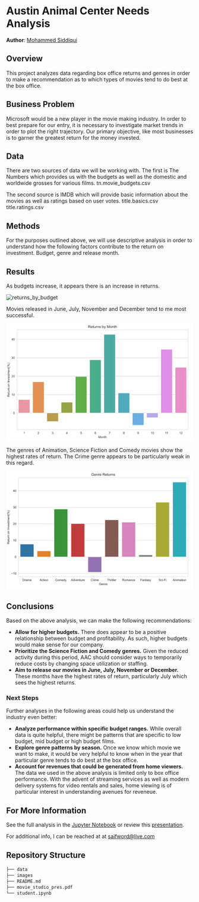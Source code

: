 

# Austin Animal Center Needs Analysis

**Author**: [Mohammed Siddiqui](mailto:saifword@live.com)

## Overview

This project analyzes data regarding box office returns and genres in order to make a recommendation as to which types of movies tend to do best at the box office.  

## Business Problem

Microsoft would be a new player in the movie making industry.  In order to best prepare for our entry, it is necessary to investigate market trends in order to plot the right trajectory.  Our primary objective, like most businesses is to garner the greatest return for the money invested.

## Data

There are two sources of data we will be working with. The first is The Numbers which provides us with the budgets as well as the domestic and worldwide grosses for various films.
    tn.movie_budgets.csv

The second source is IMDB which will provide basic information about the movies as well as ratings based on user votes.
    title.basics.csv
    title.ratings.csv

## Methods

For the purposes outlined above, we will use descriptive analysis in order to understand how the following factors contribute to the return on investment.  Budget, genre and release month.

## Results

As budgets increase, it appears there is an increase in returns.

![returns_by_budget](./returns_by_budget.png)

Movies released in June, July, November and December tend to me most successful.

![returns_by_month](./images/returns_by_month.png)

The genres of Animation, Science Fiction and Comedy movies show the highest rates of return.  The Crime genre appears to be particularly weak in this regard.

![returns_by_genre](./images/returns_by_genre.png)


## Conclusions

Based on the above analysis, we can make the following recommendations:

- **Allow for higher budgets.** 
There does appear to be a positive relationship between budget and profitability.  As such, higher budgets would make sense for our company.
- **Prioritize the Science Fiction and Comedy genres.** 
Given the reduced activity during this period, AAC should consider ways to temporarily reduce costs by changing space utilization or staffing.
- **Aim to release our movies in June, July, November or December.**
These months have the highest rates of return, particularly July which sees the highest returns. 

### Next Steps

Further analyses in the following areas could help us understand the industry even better:

- **Analyze performance within specific budget ranges.**
While overall data is quite helpful, there might be patterns that are specific to low budget, mid budget or high budget films.
- **Explore genre patterns by season.**
Once we know which movie we want to make, it would be very helpful to know when in the year that particular genre tends to do best at the box office.
- **Account for revenues that could be generated from home viewers.**
The data we used in the above analysis is limited only to box office performance.  With the advent of streaming services as well as modern delivery systems for video rentals and sales, home viewing is of particular interest in understanding avenues for reveneue.

## For More Information

See the full analysis in the [Jupyter Notebook](./student.ipynb) or review this [presentation](./movie_studio_pres.pdf).

For additional info, I can be reached at  at [saifword@live.com](mailto:saifword@live.com)


## Repository Structure

```
├── data
├── images
├── README.md
├── movie_studio_pres.pdf
└── student.ipynb
```